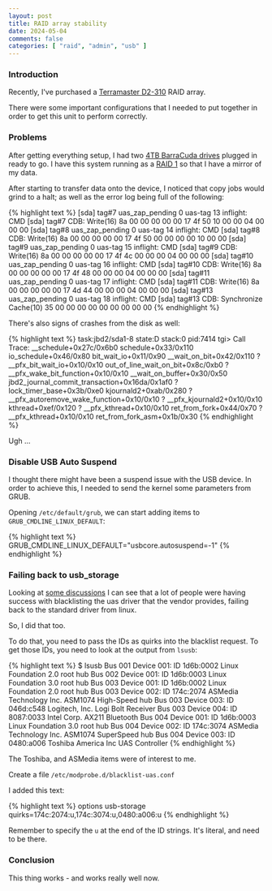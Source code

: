 ```yaml
---
layout: post
title: RAID array stability
date: 2024-05-04
comments: false
categories: [ "raid", "admin", "usb" ]
---
```


### Introduction

Recently, I've purchased a [Terramaster D2-310](https://www.terra-master.com/global/d2-310.html) RAID array.

There were some important configurations that I needed to put together in order to get this unit to perform correctly.

### Problems

After getting everything setup, I had two [4TB BarraCuda drives](https://www.seagate.com/au/en/products/hard-drives/barracuda-hard-drive/) plugged in ready to go.
I have this system running as a [RAID 1](https://en.wikipedia.org/wiki/Standard_RAID_levels) so that I have a mirror of my data.

After starting to transfer data onto the device, I noticed that copy jobs would grind to a halt; as well as the error log being full of the following:

{% highlight text %}
[sda] tag#7 uas_zap_pending 0 uas-tag 13 inflight: CMD 
[sda] tag#7 CDB: Write(16) 8a 00 00 00 00 00 17 4f 50 10 00 00 04 00 00 00
[sda] tag#8 uas_zap_pending 0 uas-tag 14 inflight: CMD 
[sda] tag#8 CDB: Write(16) 8a 00 00 00 00 00 17 4f 50 00 00 00 00 10 00 00
[sda] tag#9 uas_zap_pending 0 uas-tag 15 inflight: CMD 
[sda] tag#9 CDB: Write(16) 8a 00 00 00 00 00 17 4f 4c 00 00 00 04 00 00 00
[sda] tag#10 uas_zap_pending 0 uas-tag 16 inflight: CMD 
[sda] tag#10 CDB: Write(16) 8a 00 00 00 00 00 17 4f 48 00 00 00 04 00 00 00
[sda] tag#11 uas_zap_pending 0 uas-tag 17 inflight: CMD 
[sda] tag#11 CDB: Write(16) 8a 00 00 00 00 00 17 4d 44 00 00 00 04 00 00 00
[sda] tag#13 uas_zap_pending 0 uas-tag 18 inflight: CMD 
[sda] tag#13 CDB: Synchronize Cache(10) 35 00 00 00 00 00 00 00 00 00
{% endhighlight %}

There's also signs of crashes from the disk as well:

{% highlight text %}
task:jbd2/sda1-8     state:D stack:0     pid:7414  tgi>
Call Trace:
 <TASK>
 __schedule+0x27c/0x6b0
 schedule+0x33/0x110
 io_schedule+0x46/0x80
 bit_wait_io+0x11/0x90
 __wait_on_bit+0x42/0x110
 ? __pfx_bit_wait_io+0x10/0x10
 out_of_line_wait_on_bit+0x8c/0xb0
 ? __pfx_wake_bit_function+0x10/0x10
 __wait_on_buffer+0x30/0x50
 jbd2_journal_commit_transaction+0x16da/0x1af0
 ? lock_timer_base+0x3b/0xe0
 kjournald2+0xab/0x280
 ? __pfx_autoremove_wake_function+0x10/0x10
 ? __pfx_kjournald2+0x10/0x10
 kthread+0xef/0x120
 ? __pfx_kthread+0x10/0x10
 ret_from_fork+0x44/0x70
 ? __pfx_kthread+0x10/0x10
 ret_from_fork_asm+0x1b/0x30
 </TASK>
{% endhighlight %}

Ugh ...

### Disable USB Auto Suspend

I thought there might have been a suspend issue with the USB device. In order to achieve this, I needed to send the kernel some parameters from GRUB.

Opening `/etc/default/grub`, we can start adding items to `GRUB_CMDLINE_LINUX_DEFAULT`:

{% highlight text %}
GRUB_CMDLINE_LINUX_DEFAULT="usbcore.autosuspend=-1"
{% endhighlight %}

### Failing back to usb_storage

Looking at [some discussions](https://discussion.fedoraproject.org/t/i-o-errors-with-dd-rsync-but-not-with-nautilus-or-deja-dup/24897) I can see that a lot of people were having success with blacklisting the uas driver that the vendor provides, failing back to the standard driver from linux.

So, I did that too.

To do that, you need to pass the IDs as quirks into the blacklist request. To get those IDs, you need to look at the output from `lsusb`:

{% highlight text %}
$ lsusb
Bus 001 Device 001: ID 1d6b:0002 Linux Foundation 2.0 root hub
Bus 002 Device 001: ID 1d6b:0003 Linux Foundation 3.0 root hub
Bus 003 Device 001: ID 1d6b:0002 Linux Foundation 2.0 root hub
Bus 003 Device 002: ID 174c:2074 ASMedia Technology Inc. ASM1074 High-Speed hub
Bus 003 Device 003: ID 046d:c548 Logitech, Inc. Logi Bolt Receiver
Bus 003 Device 004: ID 8087:0033 Intel Corp. AX211 Bluetooth
Bus 004 Device 001: ID 1d6b:0003 Linux Foundation 3.0 root hub
Bus 004 Device 002: ID 174c:3074 ASMedia Technology Inc. ASM1074 SuperSpeed hub
Bus 004 Device 003: ID 0480:a006 Toshiba America Inc UAS Controller
{% endhighlight %}

The Toshiba, and ASMedia items were of interest to me.

Create a file `/etc/modprobe.d/blacklist-uas.conf`

I added this text:

{% highlight text %}
options usb-storage quirks=174c:2074:u,174c:3074:u,0480:a006:u
{% endhighlight %}

Remember to specify the `u` at the end of the ID strings. It's literal, and need to be there.

### Conclusion

This thing works - and works really well now.